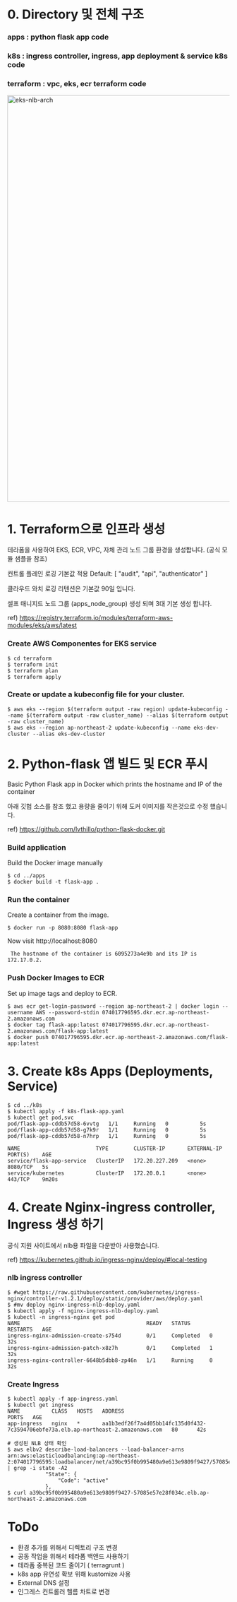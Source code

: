 # 0. Directory 및 전체 구조
### apps : python flask app code
### k8s : ingress controller, ingress, app deployment & service k8s code 
### terraform : vpc, eks, ecr terraform code

<img width="921" alt="eks-nlb-arch" src="https://user-images.githubusercontent.com/14371339/177030630-66e7537e-018e-41f7-8504-556bafa238ae.png">

# 1. Terraform으로 인프라 생성
테라폼을 사용하여 EKS, ECR, VPC, 자체 관리 노드 그룹 환경을 생성합니다. (공식 모듈 샘플을 참조)

컨트롤 플레인 로깅 기본값 적용 Default: [ "audit", "api", "authenticator" ]

클라우드 와치 로깅 리텐션은 기본값 90일 입니다.

셀프 매니지드 노드 그룹 (apps_node_group) 생성 되며 3대 기본 생성 합니다. 

ref) https://registry.terraform.io/modules/terraform-aws-modules/eks/aws/latest

### Create AWS Componentes for EKS service
```
$ cd terraform
$ terraform init
$ terraform plan
$ terraform apply
```

### Create or update a kubeconfig file for your cluster.
```
$ aws eks --region $(terraform output -raw region) update-kubeconfig --name $(terraform output -raw cluster_name) --alias $(terraform output -raw cluster_name)
$ aws eks --region ap-northeast-2 update-kubeconfig --name eks-dev-cluster --alias eks-dev-cluster
```

# 2. Python-flask 앱 빌드 및 ECR 푸시
Basic Python Flask app in Docker which prints the hostname and IP of the container

아래 깃헙 소스를 참조 했고 용량을 줄이기 위해 도커 이미지를 작은것으로 수정 했습니다. 

ref) https://github.com/lvthillo/python-flask-docker.git

### Build application
Build the Docker image manually
```
$ cd ../apps
$ docker build -t flask-app .
```

### Run the container
Create a container from the image.
```
$ docker run -p 8080:8080 flask-app
```

Now visit http://localhost:8080
```
 The hostname of the container is 6095273a4e9b and its IP is 172.17.0.2. 
```

### Push Docker Images to ECR
Set up image tags and deploy to ECR.
```
$ aws ecr get-login-password --region ap-northeast-2 | docker login --username AWS --password-stdin 074017796595.dkr.ecr.ap-northeast-2.amazonaws.com
$ docker tag flask-app:latest 074017796595.dkr.ecr.ap-northeast-2.amazonaws.com/flask-app:latest
$ docker push 074017796595.dkr.ecr.ap-northeast-2.amazonaws.com/flask-app:latest
```

# 3. Create k8s Apps (Deployments, Service)
```
$ cd ../k8s
$ kubectl apply -f k8s-flask-app.yaml
$ kubectl get pod,svc
pod/flask-app-cddb57d58-6vvtg   1/1     Running   0          5s
pod/flask-app-cddb57d58-g7k9r   1/1     Running   0          5s
pod/flask-app-cddb57d58-n7hrp   1/1     Running   0          5s

NAME                        TYPE        CLUSTER-IP       EXTERNAL-IP   PORT(S)    AGE
service/flask-app-service   ClusterIP   172.20.227.209   <none>        8080/TCP   5s
service/kubernetes          ClusterIP   172.20.0.1       <none>        443/TCP    9m20s

```

# 4. Create Nginx-ingress controller, Ingress 생성 하기
공식 지원 사이트에서 nlb용 파일을 다운받아 사용했습니다.

ref) https://kubernetes.github.io/ingress-nginx/deploy/#local-testing
### nlb ingress controller
```commandline
$ #wget https://raw.githubusercontent.com/kubernetes/ingress-nginx/controller-v1.2.1/deploy/static/provider/aws/deploy.yaml
$ #mv deploy nginx-ingress-nlb-deploy.yaml
$ kubectl apply -f nginx-ingress-nlb-deploy.yaml
$ kubectl -n ingress-nginx get pod
NAME                                        READY   STATUS      RESTARTS   AGE
ingress-nginx-admission-create-s754d        0/1     Completed   0          32s
ingress-nginx-admission-patch-x8z7h         0/1     Completed   1          32s
ingress-nginx-controller-6648b5dbb8-zp46n   1/1     Running     0          32s
```

### Create Ingress 
```commandline
$ kubectl apply -f app-ingress.yaml
$ kubectl get ingress 
NAME          CLASS   HOSTS   ADDRESS                                                                              PORTS   AGE
app-ingress   nginx   *       aa1b3edf26f7a4d05bb14fc135d0f432-7c3594706ebfe73a.elb.ap-northeast-2.amazonaws.com   80      42s

# 생성된 NLB 상태 확인
$ aws elbv2 describe-load-balancers --load-balancer-arns arn:aws:elasticloadbalancing:ap-northeast-2:074017796595:loadbalancer/net/a39bc95f0b995480a9e613e9809f9427/57085e57e28f034c | grep -i state -A2
            "State": {
                "Code": "active"
            },
$ curl a39bc95f0b995480a9e613e9809f9427-57085e57e28f034c.elb.ap-northeast-2.amazonaws.com
```

# ToDo
- 환경 추가를 위해서 디렉토리 구조 변경
- 공동 작업을 위해서 테라폼 백앤드 사용하기
- 테라폼 중복된 코드 줄이기 ( terragrunt )
- k8s app 유연성 확보 위해 kustomize 사용
- External DNS 설정
- 인그레스 컨트롤러 헬름 차트로 변경
